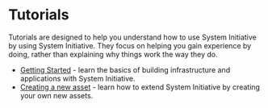 # Tutorials

Tutorials are designed to help you understand how to use System Initiative by
using System Initiative. They focus on helping you gain experience by doing,
rather than explaining why things work the way they do.

- [Getting Started](./getting-started.md) - learn the basics of building infrastructure and applications with System Initiative.
- [Creating a new asset](./creating-new-assets.md) - learn how to extend System Initiative by creating your own new assets.